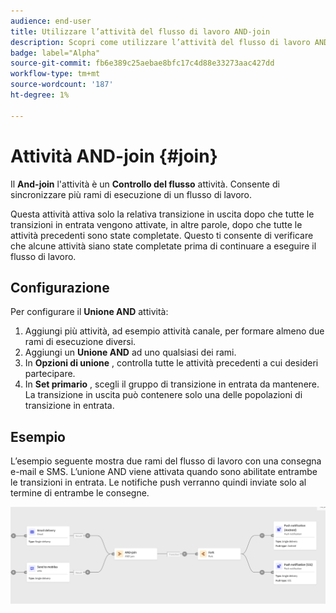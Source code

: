```yaml
---
audience: end-user
title: Utilizzare l’attività del flusso di lavoro AND-join
description: Scopri come utilizzare l’attività del flusso di lavoro AND-join
badge: label="Alpha"
source-git-commit: fb6e389c25aebae8bfc17c4d88e33273aac427dd
workflow-type: tm+mt
source-wordcount: '187'
ht-degree: 1%

---
```



# Attività AND-join {#join}

Il **And-join** l&#39;attività è un **Controllo del flusso** attività. Consente di sincronizzare più rami di esecuzione di un flusso di lavoro.

Questa attività attiva solo la relativa transizione in uscita dopo che tutte le transizioni in entrata vengono attivate, in altre parole, dopo che tutte le attività precedenti sono state completate. Questo ti consente di verificare che alcune attività siano state completate prima di continuare a eseguire il flusso di lavoro.

## Configurazione

Per configurare il **Unione AND** attività:

1. Aggiungi più attività, ad esempio attività canale, per formare almeno due rami di esecuzione diversi.
1. Aggiungi un **Unione AND** ad uno qualsiasi dei rami.
1. In **Opzioni di unione** , controlla tutte le attività precedenti a cui desideri partecipare.
1. In **Set primario** , scegli il gruppo di transizione in entrata da mantenere. La transizione in uscita può contenere solo una delle popolazioni di transizione in entrata.

## Esempio

L’esempio seguente mostra due rami del flusso di lavoro con una consegna e-mail e SMS. L’unione AND viene attivata quando sono abilitate entrambe le transizioni in entrata. Le notifiche push verranno quindi inviate solo al termine di entrambe le consegne.

![](../assets/workflow-andjoin-example.png)